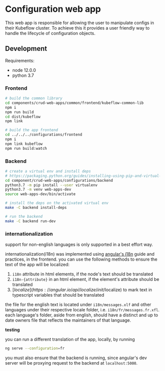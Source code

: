# Configuration web app

This web app is responsible for allowing the user to manipulate configs in their Kubeflow cluster. To achieve this it provides a user friendly way to handle the lifecycle of configuration objects.

## Development

Requirements:
* node 12.0.0
* python 3.7

### Frontend

```bash
# build the common library
cd components/crud-web-apps/common/frontend/kubeflow-common-lib
npm i
npm run build
cd dist/kubeflow
npm link

# build the app frontend
cd ../../../configurations/frontend
npm i
npm link kubeflow
npm run build:watch
```

### Backend
```bash
# create a virtual env and install deps
# https://packaging.python.org/guides/installing-using-pip-and-virtual-environments/
cd component/crud-web-apps/configurations/backend
python3.7 -m pip install --user virtualenv
python3.7 -m venv web-apps-dev
source web-apps-dev/bin/activate

# install the deps on the activated virtual env
make -C backend install-deps

# run the backend
make -C backend run-dev
```

### internationalization
support for non-english languages is only supported in a best effort way.

internationalization(i18n) was implemented using [angular's i18n](https://angular.io/guide/i18n)
guide and practices, in the frontend. you can use the following methods to
ensure the text of the app will be localized:
1. `i18n` attribute in html elements, if the node's text should be translated
2. `i18n-{attribute}` in an html element, if the element's attribute should be
   translated
3. [$localize](https://angular.io/api/localize/init/$localize) to mark text in
   typescript variables that should be translated

the file for the english text is located under `i18n/messages.xlf` and other
languages under their respective locale folder, i.e. `i18n/fr/messages.fr.xfl`.
each language's folder, aside from english, should have a distinct and up to
date owners file that reflects the maintainers of that language.

**testing**

you can run a different translation of the app, locally, by running
```bash
ng serve --configuration=fr
```

you must also ensure that the backend is running, since angular's dev server
will be proxying request to the backend at `localhost:5000`.
